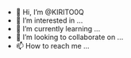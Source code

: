 - 👋 Hi, I’m @KIRITO0Q
- 👀 I’m interested in ...
- 🌱 I’m currently learning ...
- 💞️ I’m looking to collaborate on ...
- 📫 How to reach me ...

<!---
KIRITO0Q/KIRITO0Q is a ✨ special ✨ repository because its `README.md` (this file) appears on your GitHub profile.
You can click the Preview link to take a look at your changes.
--->
